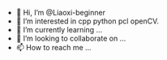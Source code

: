 - 👋 Hi, I’m @Liaoxi-beginner
- 👀 I’m interested in cpp python pcl openCV.
- 🌱 I’m currently learning ...
- 💞️ I’m looking to collaborate on ...
- 📫 How to reach me ...

<!---
Liaoxi-beginner/Liaoxi-beginner is a ✨ special ✨ repository because its `README.md` (this file) appears on your GitHub profile.
You can click the Preview link to take a look at your changes.
--->
